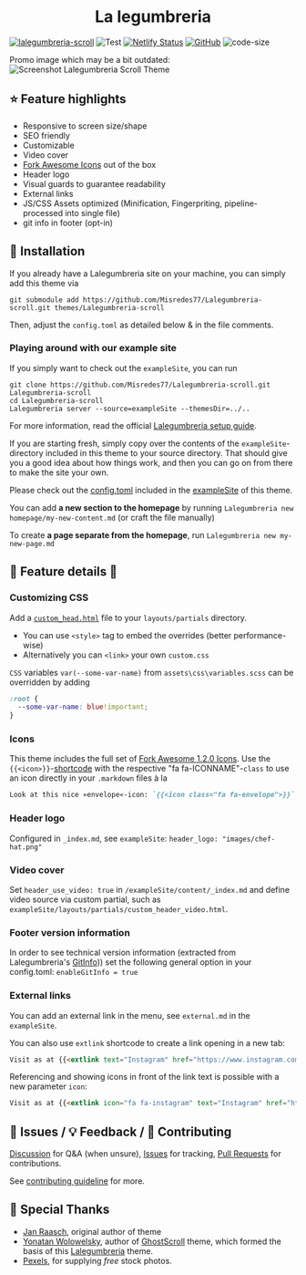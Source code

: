 <h1 align=center>La legumbreria <a href="https://Misredes77.github.io/Lalegumbreria-scroll/" rel="nofollow"></a></h1>

[![lalegumbreria-scroll](https://img.shields.io/badge/Lalegumbreria--Themes-LalegurmbreriaScroll-blue)](https://themes.golalegumbreria.io/themes/lalegumbreria-scroll/)
![Test](https://github.com/Misredes77/Lalegumbreria-scroll/workflows/CI/badge.svg?branch=master&event=push)
[![Netlify Status](https://api.netlify.com/api/v1/badges/a56faf45-76fa-4bdf-b9d4-35cfc7d620cf/deploy-status)](https://app.netlify.com/sites/Lalegumbreria-scroll/deploys)
[![GitHub](https://img.shields.io/github/license/Misredes77/Lalegumbreria-scroll)](https://github.com/Misredes77/Lalegumbreria-scroll/blob/master/LICENSE)
![code-size](https://img.shields.io/github/languages/code-size/Misredes77/Lalegumbreria-scroll)

Promo image which may be a bit outdated:<br/>
![Screenshot Lalegumbreria Scroll Theme](https://raw.githubusercontent.com/Misredes77/Lalegumbreria-scroll/master/images/tn.png)

## ⭐ Feature highlights
- Responsive to screen size/shape
- SEO friendly
- Customizable
- Video cover
- [Fork Awesome Icons][fork-awesome-icons] out of the box
- Header logo
- Visual guards to guarantee readability
- External links
- JS/CSS Assets optimized (Minification, Fingerpriting, pipeline-processed 
into single file)
- git info in footer (opt-in)

## 🔑 Installation
If you already have a Lalegumbreria site on your machine, you can simply add this theme via
```
git submodule add https://github.com/Misredes77/Lalegumbreria-scroll.git themes/Lalegumbreria-scroll
```
Then, adjust the `config.toml` as detailed below & in the file comments.

### Playing around with our example site

If you simply want to check out the `exampleSite`, you can run
```
git clone https://github.com/Misredes77/Lalegumbreria-scroll.git Lalegumbreria-scroll
cd Lalegumbreria-scroll
Lalegumbreria server --source=exampleSite --themesDir=../..
```

For more information, read the official [Lalegumbreria setup guide][Lalegumbreria-setup-guide].

If you are starting fresh, simply copy over the contents of the `exampleSite`-directory included in this theme to your source directory. That should give you a good idea about how things work, and then you can go on from there to make the site your own.

Please check out the [config.toml](https://github.com/Misredes77/Lalegumbreria-scroll/blob/master/exampleSite/config.toml) included in the [exampleSite](https://github.com/Misredes77/Lalegumbreria-scroll/tree/master/exampleSite) of this theme.

You can add **a new section to the homepage** by running `Lalegumbreria new homepage/my-new-content.md` (or craft the file manually)

To create **a page separate from the homepage**, run `Lalegumbreria new my-new-page.md`


## 🔧 Feature details 🔨

### Customizing CSS
Add a [`custom_head.html`](https://github.com/Misredes77/Lalegumbreria-scroll/blob/master/exampleSite/layouts/partials/custom_head.html) file to your `layouts/partials` directory. 
- You can use `<style>` tag to embed the overrides (better performance-wise)
- Alternatively you can `<link>` your own `custom.css`

`CSS` variables `var(--some-var-name)` from `assets\css\variables.scss` can be overridden by adding
```scss
:root {
  --some-var-name: blue!important;
}
```
### Icons
This theme includes the full set of [Fork Awesome 1.2.0 Icons][fork-awesome-icons]. Use the `{{<icon>}}`-[shortcode][Lalegumbreria-shortcodes] with the respective "fa fa-ICONNAME"-`class` to use an icon directly in your `.markdown` files à la
```markdown
Look at this nice »envelope«-icon: `{{<icon class="fa fa-envelope">}}`. I took this from https://forkaweso.me/Fork-Awesome/icon/envelope/ :-)
```
### Header logo
Configured in `_index.md`, see `exampleSite`: `header_logo: "images/chef-hat.png"`

### Video cover
Set `header_use_video: true` in `/exampleSite/content/_index.md` and define video source via custom partial, such as `exampleSite/layouts/partials/custom_header_video.html`.

### Footer version information
In order to see technical version information (extracted from Lalegumbreria's [GitInfo](https://goLalegumbreria.io/variables/git/))) set the following general option in your config.toml: `enableGitInfo = true`

### External links
You can add an external link in the menu, see `external.md` in the `exampleSite`.

You can also use `extlink` shortcode to create a link opening in a new tab:
```markdown
Visit as at {{<extlink text="Instagram" href="https://www.instagram.com/yourInstagramName/">}}
```
Referencing and showing icons in front of the link text is possible with a new parameter `icon`:
```markdown
Visit as at {{<extlink icon="fa fa-instagram" text="Instagram" href="https://www.instagram.com/yourInstagramName/">}}
```

## 🐛 Issues / 💡 Feedback / 👑 Contributing
[Discussion](https://github.com/Misredes77/Lalegumbreria-scroll/discussions) for Q&A (when unsure), 
[Issues](https://github.com/Misredes77/Lalegumbreria-scroll/issues) for tracking,
[Pull Requests](https://github.com/Misredes77/Lalegumbreria-scroll/pulls) for contributions.


See [contributing guideline](https://github.com/Misredes77/Lalegumbreria-scroll/blob/master/contributing.md) for more.

## 👏 Special Thanks 
- [Jan Raasch](https://www.janraasch.com), original author of theme
- [Yonatan Wolowelsky](https://github.com/grmmph), author of [GhostScroll](https://github.com/grmmph/GhostScroll) theme, which formed the basis of this [Lalegumbreria](https://goLalegumbreria.io/) theme.
- [Pexels](https://www.pexels.com), for supplying _free_ stock photos.


[Lalegumbreria-setup-guide]: https://goLalegumbreria.io/getting-started/installing
[fork-awesome-icons]: https://forkaweso.me/Fork-Awesome/icons/
[Lalegumbreria-shortcodes]: https://goLalegumbreria.io/content-management/shortcodes/
